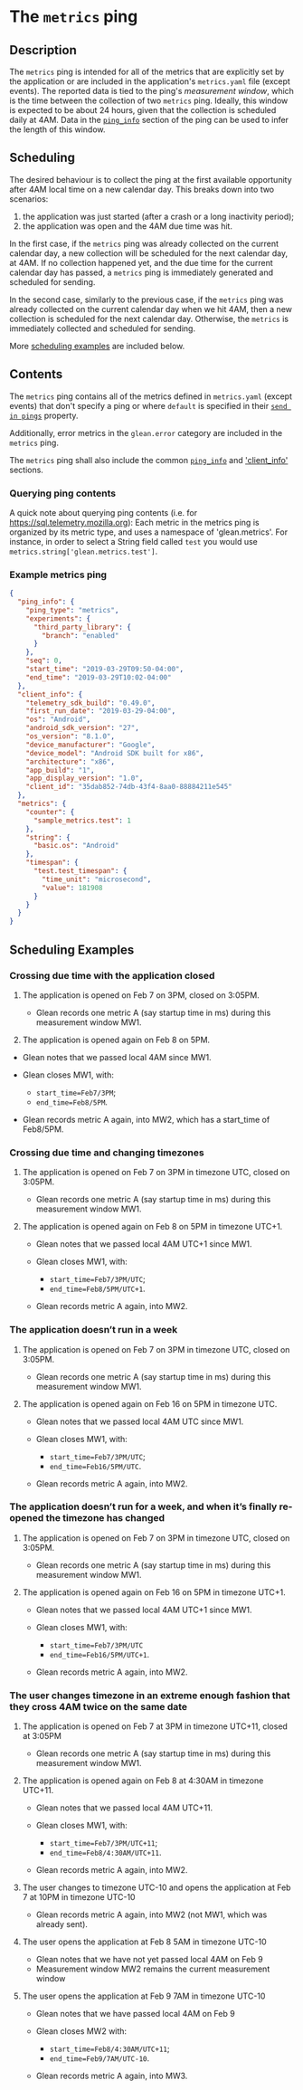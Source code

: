 # The `metrics` ping

## Description
The `metrics` ping is intended for all of the metrics that are explicitly set by the application or
are included in the application's `metrics.yaml` file (except events). The reported data is tied to the ping's
*measurement window*, which is the time between the collection of two `metrics` ping. Ideally, this
window is expected to be about 24 hours, given that the collection is scheduled daily at 4AM. Data
in the [`ping_info`](index.md#the-ping_info-section) section of the ping can be used to infer the
length of this window.

## Scheduling
The desired behaviour is to collect the ping at the first available opportunity after 4AM local
time on a new calendar day. This breaks down into two scenarios:

1. the application was just started (after a crash or a long inactivity period);
2. the application was open and the 4AM due time was hit.

In the first case, if the `metrics` ping was already collected on the current calendar day, a new
collection will be scheduled for the next calendar day, at 4AM. If no collection happened yet,
and the due time for the current calendar day has passed, a `metrics` ping is immediately generated
and scheduled for sending.

In the second case, similarly to the previous case, if the `metrics` ping was already collected on the
current calendar day when we hit 4AM, then a new collection is scheduled for the next calendar day.
Otherwise, the `metrics` is immediately collected and scheduled for sending.

More [scheduling examples](#Scheduling-examples) are included below.

## Contents
The `metrics` ping contains all of the metrics defined in `metrics.yaml` (except events) that don't
specify a ping or where `default` is specified in their [`send in pings`](https://mozilla.github.io/glean_parser/metrics-yaml.html#send-in-pings) property.

Additionally, error metrics in the `glean.error` category are included in the `metrics` ping.

The `metrics` ping shall also include the common
[`ping_info`](index.md#the-ping_info-section) and
['client_info'](index.md#the-client_info-section) sections.

### Querying ping contents
A quick note about querying ping contents (i.e. for https://sql.telemetry.mozilla.org):  Each metric
in the metrics ping is organized by its metric type, and uses a namespace of 'glean.metrics'. For
instance, in order to select a String field called `test` you would use `metrics.string['glean.metrics.test']`.

### Example metrics ping

```json
{
  "ping_info": {
    "ping_type": "metrics",
    "experiments": {
      "third_party_library": {
        "branch": "enabled"
      }
    },
    "seq": 0,
    "start_time": "2019-03-29T09:50-04:00",
    "end_time": "2019-03-29T10:02-04:00"
  },
  "client_info": {
    "telemetry_sdk_build": "0.49.0",
    "first_run_date": "2019-03-29-04:00",
    "os": "Android",
    "android_sdk_version": "27",
    "os_version": "8.1.0",
    "device_manufacturer": "Google",
    "device_model": "Android SDK built for x86",
    "architecture": "x86",
    "app_build": "1",
    "app_display_version": "1.0",
    "client_id": "35dab852-74db-43f4-8aa0-88884211e545"
  },
  "metrics": {
    "counter": {
      "sample_metrics.test": 1
    },
    "string": {
      "basic.os": "Android"
    },
    "timespan": {
      "test.test_timespan": {
        "time_unit": "microsecond",
        "value": 181908
      }
    }
  }
}
```

## Scheduling Examples

### Crossing due time with the application closed
1. The application is opened on Feb 7 on 3PM, closed on 3:05PM.

    * Glean records one metric A (say startup time in ms) during this measurement window MW1.

2. The application is opened again on Feb 8 on 5PM.

  * Glean notes that we passed local 4AM since MW1.
  * Glean closes MW1, with:

      * `start_time=Feb7/3PM`;
      * `end_time=Feb8/5PM`.

  * Glean records metric A again, into MW2, which has a start_time of Feb8/5PM.

### Crossing due time and changing timezones
1. The application is opened on Feb 7 on 3PM in timezone UTC, closed on 3:05PM.

    * Glean records one metric A (say startup time in ms) during this measurement window MW1.

2. The application is opened again on Feb 8 on 5PM in timezone UTC+1.
    * Glean notes that we passed local 4AM UTC+1 since MW1.
    * Glean closes MW1, with:

        * `start_time=Feb7/3PM/UTC`;
        * `end_time=Feb8/5PM/UTC+1`.

    * Glean records metric A again, into MW2.

### The application doesn’t run in a week
1. The application is opened on Feb 7 on 3PM in timezone UTC, closed on 3:05PM.

    * Glean records one metric A (say startup time in ms) during this measurement window MW1.

2. The application is opened again on Feb 16 on 5PM in timezone UTC.

    * Glean notes that we passed local 4AM UTC since MW1.
    * Glean closes MW1, with:

        * `start_time=Feb7/3PM/UTC`;
        * `end_time=Feb16/5PM/UTC`.

    * Glean records metric A again, into MW2.

### The application doesn’t run for a week, and when it’s finally re-opened the timezone has changed
1. The application is opened on Feb 7 on 3PM in timezone UTC, closed on 3:05PM.

    * Glean records one metric A (say startup time in ms) during this measurement window MW1.

2. The application is opened again on Feb 16 on 5PM in timezone UTC+1.

    * Glean notes that we passed local 4AM UTC+1 since MW1.
    * Glean closes MW1, with:

        * `start_time=Feb7/3PM/UTC`
        * `end_time=Feb16/5PM/UTC+1`.

    * Glean records metric A again, into MW2.

### The user changes timezone in an extreme enough fashion that they cross 4AM twice on the same date
1. The application is opened on Feb 7 at 3PM in timezone UTC+11, closed at 3:05PM

    * Glean records one metric A (say startup time in ms) during this measurement window MW1.

2. The application is opened again on Feb 8 at 4:30AM in timezone UTC+11.

    * Glean notes that we passed local 4AM UTC+11.
    * Glean closes MW1, with:

        * `start_time=Feb7/3PM/UTC+11`;
        * `end_time=Feb8/4:30AM/UTC+11`.

    * Glean records metric A again, into MW2.

3. The user changes to timezone UTC-10 and opens the application at Feb 7 at 10PM in timezone UTC-10

    * Glean records metric A again, into MW2 (not MW1, which was already sent).

4. The user opens the application at Feb 8 5AM in timezone UTC-10

    * Glean notes that we have not yet passed local 4AM on Feb 9
    * Measurement window MW2 remains the current measurement window

5. The user opens the application at Feb 9 7AM in timezone UTC-10

    * Glean notes that we have passed local 4AM on Feb 9
    * Glean closes MW2 with:

        * `start_time=Feb8/4:30AM/UTC+11`;
        * `end_time=Feb9/7AM/UTC-10`.

    * Glean records metric A again, into MW3.
